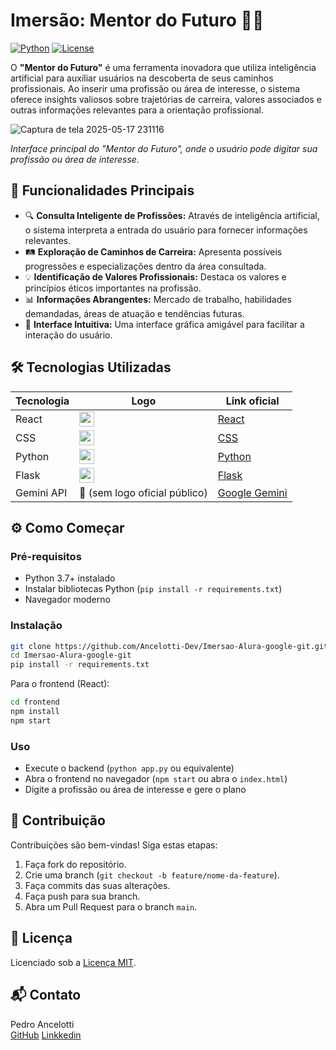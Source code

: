 # Imersão: Mentor do Futuro 🚀🤖

[![Python](https://img.shields.io/badge/Python-3.7+-blue.svg?style=flat-square)](https://www.python.org/)
[![License](https://img.shields.io/badge/License-MIT-yellow.svg)](https://opensource.org/licenses/MIT)

O **"Mentor do Futuro"** é uma ferramenta inovadora que utiliza inteligência artificial para auxiliar usuários na descoberta de seus caminhos profissionais. Ao inserir uma profissão ou área de interesse, o sistema oferece insights valiosos sobre trajetórias de carreira, valores associados e outras informações relevantes para a orientação profissional.

![Captura de tela 2025-05-17 231116](https://github.com/user-attachments/assets/61e1c8c6-a0c2-4caa-a5f2-71219798fad0)

*Interface principal do "Mentor do Futuro", onde o usuário pode digitar sua profissão ou área de interesse.*

## 🚀 Funcionalidades Principais

- 🔍 **Consulta Inteligente de Profissões:** Através de inteligência artificial, o sistema interpreta a entrada do usuário para fornecer informações relevantes.
- 🛤️ **Exploração de Caminhos de Carreira:** Apresenta possíveis progressões e especializações dentro da área consultada.
- 💡 **Identificação de Valores Profissionais:** Destaca os valores e princípios éticos importantes na profissão.
- 📊 **Informações Abrangentes:** Mercado de trabalho, habilidades demandadas, áreas de atuação e tendências futuras.
- 🎨 **Interface Intuitiva:** Uma interface gráfica amigável para facilitar a interação do usuário.

## 🛠️ Tecnologias Utilizadas

| Tecnologia | Logo | Link oficial |
|------------|------|--------------|
| React      | <img src="https://cdn.jsdelivr.net/gh/devicons/devicon/icons/react/react-original.svg" width="24"/> | [React](https://reactjs.org/) |
| CSS        | <img src="https://cdn.jsdelivr.net/gh/devicons/devicon/icons/css3/css3-original.svg" width="24"/> | [CSS](https://developer.mozilla.org/en-US/docs/Web/CSS) |
| Python     | <img src="https://cdn.jsdelivr.net/gh/devicons/devicon/icons/python/python-original.svg" width="24"/> | [Python](https://www.python.org/) |
| Flask      | <img src="https://cdn.jsdelivr.net/gh/devicons/devicon/icons/flask/flask-original.svg" width="24"/> | [Flask](https://flask.palletsprojects.com/) |
| Gemini API | 🔮 (sem logo oficial público) | [Google Gemini](https://developers.google.com/ai/gemini) |

## ⚙️ Como Começar

### Pré-requisitos

- Python 3.7+ instalado
- Instalar bibliotecas Python (`pip install -r requirements.txt`)
- Navegador moderno

### Instalação

```bash
git clone https://github.com/Ancelotti-Dev/Imersao-Alura-google-git.git
cd Imersao-Alura-google-git
pip install -r requirements.txt
```

Para o frontend (React):

```bash
cd frontend
npm install
npm start
```

### Uso

- Execute o backend (`python app.py` ou equivalente)
- Abra o frontend no navegador (`npm start` ou abra o `index.html`)
- Digite a profissão ou área de interesse e gere o plano

## 🤝 Contribuição

Contribuições são bem-vindas! Siga estas etapas:

1. Faça fork do repositório.
2. Crie uma branch (`git checkout -b feature/nome-da-feature`).
3. Faça commits das suas alterações.
4. Faça push para sua branch.
5. Abra um Pull Request para o branch `main`.

## 📄 Licença

Licenciado sob a [Licença MIT](https://opensource.org/licenses/MIT).

## 📬 Contato

Pedro Ancelotti  
[GitHub](https://github.com/Ancelotti-Dev)
[Linkkedin](https://www.linkedin.com/in/pedro-henrique-ancelotti9a7134260/)

